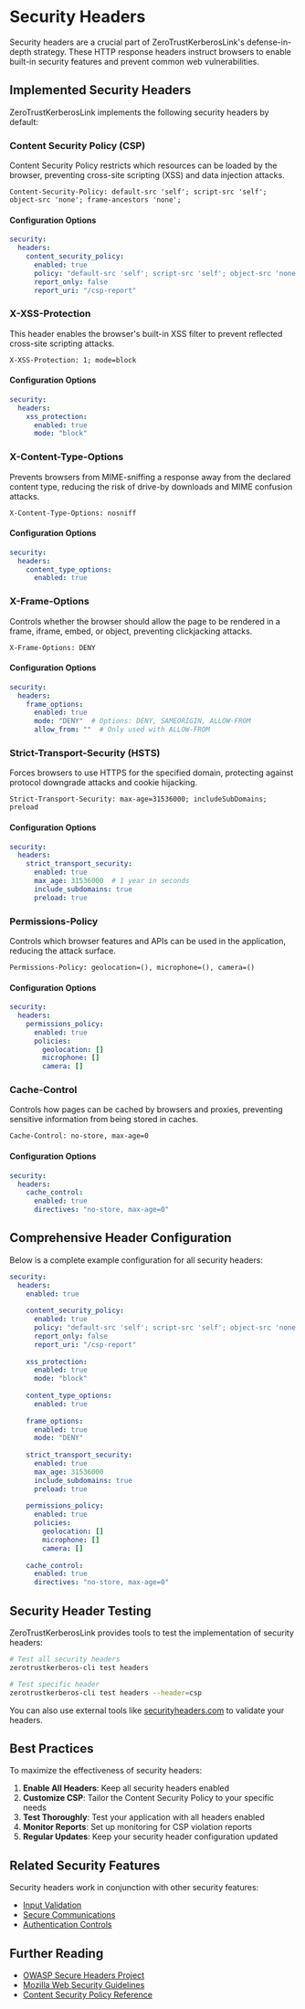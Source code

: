 # Security Headers

Security headers are a crucial part of ZeroTrustKerberosLink's defense-in-depth strategy. These HTTP response headers instruct browsers to enable built-in security features and prevent common web vulnerabilities.

## Implemented Security Headers

ZeroTrustKerberosLink implements the following security headers by default:

### Content Security Policy (CSP)

Content Security Policy restricts which resources can be loaded by the browser, preventing cross-site scripting (XSS) and data injection attacks.

```
Content-Security-Policy: default-src 'self'; script-src 'self'; object-src 'none'; frame-ancestors 'none';
```

#### Configuration Options

```yaml
security:
  headers:
    content_security_policy:
      enabled: true
      policy: "default-src 'self'; script-src 'self'; object-src 'none'; frame-ancestors 'none';"
      report_only: false
      report_uri: "/csp-report"
```

### X-XSS-Protection

This header enables the browser's built-in XSS filter to prevent reflected cross-site scripting attacks.

```
X-XSS-Protection: 1; mode=block
```

#### Configuration Options

```yaml
security:
  headers:
    xss_protection:
      enabled: true
      mode: "block"
```

### X-Content-Type-Options

Prevents browsers from MIME-sniffing a response away from the declared content type, reducing the risk of drive-by downloads and MIME confusion attacks.

```
X-Content-Type-Options: nosniff
```

#### Configuration Options

```yaml
security:
  headers:
    content_type_options:
      enabled: true
```

### X-Frame-Options

Controls whether the browser should allow the page to be rendered in a frame, iframe, embed, or object, preventing clickjacking attacks.

```
X-Frame-Options: DENY
```

#### Configuration Options

```yaml
security:
  headers:
    frame_options:
      enabled: true
      mode: "DENY"  # Options: DENY, SAMEORIGIN, ALLOW-FROM
      allow_from: ""  # Only used with ALLOW-FROM
```

### Strict-Transport-Security (HSTS)

Forces browsers to use HTTPS for the specified domain, protecting against protocol downgrade attacks and cookie hijacking.

```
Strict-Transport-Security: max-age=31536000; includeSubDomains; preload
```

#### Configuration Options

```yaml
security:
  headers:
    strict_transport_security:
      enabled: true
      max_age: 31536000  # 1 year in seconds
      include_subdomains: true
      preload: true
```

### Permissions-Policy

Controls which browser features and APIs can be used in the application, reducing the attack surface.

```
Permissions-Policy: geolocation=(), microphone=(), camera=()
```

#### Configuration Options

```yaml
security:
  headers:
    permissions_policy:
      enabled: true
      policies:
        geolocation: []
        microphone: []
        camera: []
```

### Cache-Control

Controls how pages can be cached by browsers and proxies, preventing sensitive information from being stored in caches.

```
Cache-Control: no-store, max-age=0
```

#### Configuration Options

```yaml
security:
  headers:
    cache_control:
      enabled: true
      directives: "no-store, max-age=0"
```

## Comprehensive Header Configuration

Below is a complete example configuration for all security headers:

```yaml
security:
  headers:
    enabled: true
    
    content_security_policy:
      enabled: true
      policy: "default-src 'self'; script-src 'self'; object-src 'none'; frame-ancestors 'none';"
      report_only: false
      report_uri: "/csp-report"
    
    xss_protection:
      enabled: true
      mode: "block"
    
    content_type_options:
      enabled: true
    
    frame_options:
      enabled: true
      mode: "DENY"
    
    strict_transport_security:
      enabled: true
      max_age: 31536000
      include_subdomains: true
      preload: true
    
    permissions_policy:
      enabled: true
      policies:
        geolocation: []
        microphone: []
        camera: []
    
    cache_control:
      enabled: true
      directives: "no-store, max-age=0"
```

## Security Header Testing

ZeroTrustKerberosLink provides tools to test the implementation of security headers:

```bash
# Test all security headers
zerotrustkerberos-cli test headers

# Test specific header
zerotrustkerberos-cli test headers --header=csp
```

You can also use external tools like [securityheaders.com](https://securityheaders.com) to validate your headers.

## Best Practices

To maximize the effectiveness of security headers:

1. **Enable All Headers**: Keep all security headers enabled
2. **Customize CSP**: Tailor the Content Security Policy to your specific needs
3. **Test Thoroughly**: Test your application with all headers enabled
4. **Monitor Reports**: Set up monitoring for CSP violation reports
5. **Regular Updates**: Keep your security header configuration updated

## Related Security Features

Security headers work in conjunction with other security features:

- [Input Validation](./input-validation.md)
- [Secure Communications](./secure-communications.md)
- [Authentication Controls](../configuration/authentication.md)

## Further Reading

- [OWASP Secure Headers Project](https://owasp.org/www-project-secure-headers/)
- [Mozilla Web Security Guidelines](https://infosec.mozilla.org/guidelines/web_security)
- [Content Security Policy Reference](https://content-security-policy.com/)
